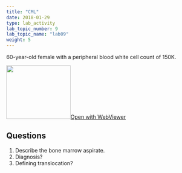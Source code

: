 ```yaml
---
title: "CML"
date: 2018-01-29
type: lab_activity
lab_topic_number: 9
lab_topic_name: "lab09"
weight: 5
---
```

<div class="entrybody">
<p>60-year-old female with a peripheral blood white cell count of 150K.<br clear="all"></p>

<div class="thumbnail"><a href="https://pathologylab.ctl.columbia.edu/slides/slideheme_path_05/" target="_blank"><img alt="" src="/assets/images/slide_hemepath5.jpg" width="170" height="142" class="mt-image-left"></a><a href="https://pathologylab.ctl.columbia.edu/slides/slideheme_path_05/" target="_blank">Open with WebViewer</a></div>

<h2>Questions</h2>


<ol>
<li> Describe the bone marrow aspirate.</li>
<li> Diagnosis?</li>
<li> Defining translocation?</li>
</ol>


						
</div>
